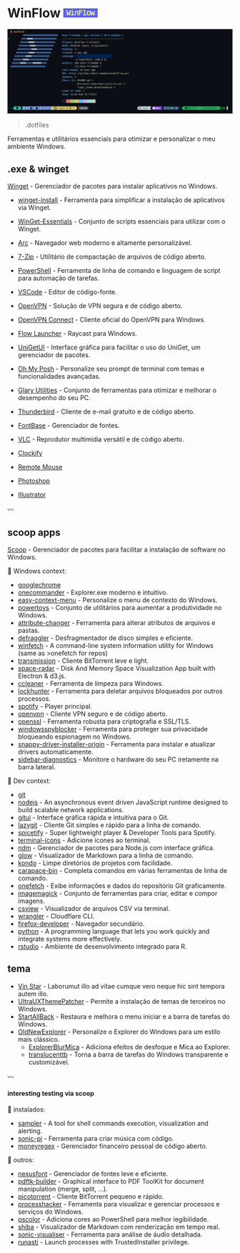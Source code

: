 # WinFlow [![WinFlow](./screenshot-2024-07-31-230415.png)](./screenshot-2024-07-31-230415.png)

![screenshot](./screenshot-2024-07-31-230819.png)

> .dotfiles

Ferramentas e utilitários essenciais para otimizar e personalizar o meu ambiente Windows.

## .exe & winget
[Winget](https://learn.microsoft.com/pt-br/windows/package-manager/winget/) - Gerenciador de pacotes para instalar aplicativos no Windows.
   -   [winget-install](https://github.com/asheroto/winget-install) - Ferramenta para simplificar a instalação de aplicativos via Winget.
   -   [WinGet-Essentials](https://github.com/jjcarrier/PS-WinGet-Essentials) - Conjunto de scripts essenciais para utilizar com o Winget.

-   [Arc](https://arc.net/) - Navegador web moderno e altamente personalizável.
-   [7-Zip](https://7-zip.org/) - Utilitário de compactação de arquivos de código aberto.
-   [PowerShell](https://learn.microsoft.com/pt-br/powershell/) - Ferramenta de linha de comando e linguagem de script para automação de tarefas.
-   [VSCode](https://code.visualstudio.com/) - Editor de código-fonte.
-   [OpenVPN](https://openvpn.net/) - Solução de VPN segura e de código aberto.
-   [OpenVPN Connect](https://openvpn.net/client/client-connect-vpn-for-windows/) - Cliente oficial do OpenVPN para Windows.


-   [Flow Launcher](https://www.flowlauncher.com/) - Raycast para Windows.
-   [UniGetUI](https://www.marticliment.com/unigetui/) - Interface gráfica para facilitar o uso do UniGet, um gerenciador de pacotes.
-   [Oh My Posh](https://ohmyposh.dev/) - Personalize seu prompt de terminal com temas e funcionalidades avançadas.
-   [Glary Utilities](https://www.glarysoft.com/) - Conjunto de ferramentas para otimizar e melhorar o desempenho do seu PC.
-   [Thunderbird](https://www.thunderbird.net/pt-BR/) - Cliente de e-mail gratuito e de código aberto.
-   [FontBase](https://fontba.se/) - Gerenciador de fontes.
-   [VLC](https://www.videolan.org/vlc/) - Reprodutor multimídia versátil e de código aberto.
-   [Clockify](https://app.clockify.me/en/login)
-   [Remote Mouse](https://www.remotemouse.net/)
-   [Photoshop](https://www.adobe.com/br/products/photoshop.html)
-   [Illustrator](https://www.adobe.com/br/products/illustrator.html)

:wavy_dash:

## scoop apps
[Scoop](https://github.com/ThomasNieto/Scoop) - Gerenciador de pacotes para facilitar a instalação de software no Windows.

:small_blue_diamond: Windows context:

   -   [googlechrome](https://www.google.com/intl/pt-BR/chrome/)
   -   [onecommander](https://www.onecommander.com/) - Explorer.exe moderno e intuitivo.
   -   [easy-context-menu](https://www.sordum.org/7615/easy-context-menu-v1-6/) - Personalize o menu de contexto do Windows.
   -   [powertoys](https://github.com/microsoft/PowerToys) - Conjunto de utilitários para aumentar a produtividade no Windows.
   -   [attribute-changer](https://www.petges.lu/) - Ferramenta para alterar atributos de arquivos e pastas.
   -   [defraggler](https://www.ccleaner.com/defraggler) - Desfragmentador de disco simples e eficiente.
   -   [winfetch](https://github.com/lptstr/winfetch) - A command-line system information utility for Windows (same as >onefetch for repos)
   -   [transmission](https://transmissionbt.com/) - Cliente BitTorrent leve e light.
   -   [space-radar](https://github.com/zz85/space-radar) - Disk And Memory Space Visualization App built with Electron & d3.js.
   -   [ccleaner](https://www.ccleaner.com/ccleaner) - Ferramenta de limpeza para Windows.
   -   [lockhunter](https://lockhunter.com/) - Ferramenta para deletar arquivos bloqueados por outros processos.
   -   [spotify](https://www.spotify.com/) - Player principal.
   -   [openvpn](https://openvpn.net/) - Cliente VPN seguro e de código aberto.
   -   [openssl](https://github.com/o2sh/onefetch?tab=readme-ov-file) - Ferramenta robusta para criptografia e SSL/TLS.
   -   [windowsspyblocker](https://crazymax.dev/WindowsSpyBlocker/download/) - Ferramenta para proteger sua privacidade bloqueando espionagem no Windows.
   -   [snappy-driver-installer-origin](https://www.snappy-driver-installer.org/) - Ferramenta para instalar e atualizar drivers automaticamente.
   -   [sidebar-diagnostics](https://github.com/ArcadeRenegade/SidebarDiagnostics) - Monitore o hardware do seu PC iretamente na barra lateral.

:small_blue_diamond: Dev context:

   -   [git](https://git-scm.com/)
   -   [nodejs](https://nodejs.org) - An asynchronous event driven JavaScript runtime designed to build scalable network applications.
   -   [gitui](https://github.com/extrawurst/gitui) - Interface gráfica rápida e intuitiva para o Git.
   -   [lazygit](https://github.com/jesseduffield/lazygit) - Cliente Git simples e rápido para a linha de comando.
   -   [spicetify](https://spicetify.app/docs/advanced-usage/installation) - Super lightweight player & Developer Tools para Spotify.
   -   [terminal-icons](https://github.com/devblackops/Terminal-Icons) - Adicione ícones ao terminal.
   -   [ndm](https://github.com/720kb/ndm) - Gerenciador de pacotes para Node.js com interface gráfica.
   -   [glow](https://github.com/charmbracelet/glow) - Visualizador de Markdown para a linha de comando.
   -   [kondo](https://github.com/tbillington/kondo) - Limpe diretórios de projetos com facilidade.
   -   [carapace-bin](https://carapace-sh.github.io/carapace-bin/carapace-bin.html) - Completa comandos em várias ferramentas de linha de comando.
   -   [onefetch](https://github.com/o2sh/onefetch?tab=readme-ov-file) - Exibe informações e dados do repositório Git graficamente.
   -   [imagemagick](https://imagemagick.org/) - Conjunto de ferramentas para criar, editar e compor imagens.
   -   [csview](https://github.com/wfxr/csview) - Visualizador de arquivos CSV via terminal.
   -   [wrangler](https://developers.cloudflare.com/workers/tooling/wrangler) - Cloudflare CLI.
   -   [firefox-developer](https://www.mozilla.org/en-US/firefox/developer/) - Navegador secundário.
   -   [python](https://www.python.org/) - A programming language that lets you work quickly and integrate systems more effectively.
   -   [rstudio](https://posit.co/products/open-source/rstudio/) - Ambiente de desenvolvimento integrado para R.

## tema

-   [Vin Star](https://www.vinstartheme.com/) - Laborumut illo ad vitae cumque vero neque hic sint tempora autem illo.
-   [UltraUXThemePatcher](https://www.ultrauxthemepatcher.com/) - Permite a instalação de temas de terceiros no Windows.
-   [StartAllBack](https://www.startallback.com/) - Restaura e melhora o menu iniciar e a barra de tarefas do Windows.
-   [OldNewExplorer](https://learn.microsoft.com/pt-br/powershell/) - Personalize o Explorer do Windows para um estilo mais clássico.
    -   [ExplorerBlurMica](https://github.com/Maplespe/ExplorerBlurMica) - Adiciona efeitos de desfoque e Mica ao Explorer.
    -   [translucenttb](https://github.com/TranslucentTB/TranslucentTB) - Torna a barra de tarefas do Windows transparente e customizável.

:wavy_dash:

#### interesting testing via scoop

:ghost: instalados:

   - [sampler](https://github.com/sqshq/sampler?tab=readme-ov-file) - A tool for shell commands execution, visualization and alerting.
   - [sonic-pi](https://sonic-pi.net/) - Ferramenta para criar música com código.
   - [moneyregex](https://moneymanagerex.org/) - Gerenciador financeiro pessoal de código aberto.

:raising_hand: outros:
- [nexusfont](https://www.xiles.app/) - Gerenciador de fontes leve e eficiente.
- [pdftk-builder](https://pdftk-builder-enhanced.sourceforge.io/) - Graphical interface to PDF ToolKit for document manipulation (merge, split, ...).
 - [picotorrent](https://github.com/picotorrent/picotorrent) - Cliente BitTorrent pequeno e rápido.
 - [processhacker](https://processhacker.sourceforge.io/) - Ferramenta para visualizar e gerenciar processos e serviços do Windows.
 - [pscolor](https://github.com/Davlind/PSColor?tab=readme-ov-file) - Adiciona cores ao PowerShell para melhor legibilidade.
 - [shiba](https://github.com/rhysd/Shiba) - Visualizador de Markdown com renderização em tempo real.
 - [sonic-visualiser](https://www.sonicvisualiser.org/) - Ferramenta para análise de áudio detalhada.
 - [runasti](https://github.com/jschicht/RunAsTI) - Launch processes with TrustedInstaller privilege.

<!-- ## License

[![CC0](https://licensebuttons.net/p/zero/1.0/88x31.png)](https://creativecommons.org/publicdomain/zero/1.0/) -->
